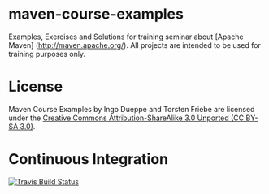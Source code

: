 maven-course-examples
======================
Examples, Exercises and Solutions for training seminar about [Apache Maven] (http://maven.apache.org/).
All projects are intended to be used for training purposes only.

License
=======
Maven Course Examples by 
Ingo Dueppe and Torsten Friebe 
are licensed under the 
[Creative Commons Attribution-ShareAlike 3.0 Unported (CC BY-SA 3.0)](http://creativecommons.org/licenses/by-sa/3.0/).

Continuous Integration
======================
[![Travis Build Status](https://travis-ci.org/idueppe/maven-course-examples.png?branch=master)](https://travis-ci.org/idueppe/maven-course-examples)